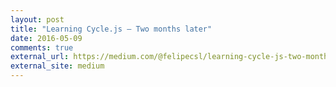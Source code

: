 ```yaml
---
layout: post
title: "Learning Cycle.js — Two months later"
date: 2016-05-09
comments: true
external_url: https://medium.com/@felipecsl/learning-cycle-js-two-months-later-e02cd683e0aa
external_site: medium
---
```


